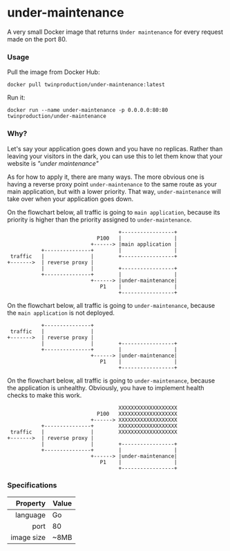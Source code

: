 # under-maintenance

A very small Docker image that returns `Under maintenance` for every request made on the port 80.


### Usage

Pull the image from Docker Hub:

```
docker pull twinproduction/under-maintenance:latest
```

Run it:

```
docker run --name under-maintenance -p 0.0.0.0:80:80 twinproduction/under-maintenance
```


### Why?

Let's say your application goes down and you have no replicas. 
Rather than leaving your visitors in the dark, you can use this to let them know that 
your website is _"under maintenance"_

As for how to apply it, there are many ways. The more obvious one is having a reverse proxy point `under-maintenance` to the same route as your main application, but with a lower priority. That way, 
`under-maintenance` will take over when your application goes down.

On the flowchart below, all traffic is going to `main application`, because its priority is higher
than the priority assigned to `under-maintenance`.

```
                                    +-----------------+
                             P100   |                 |
                           +------> |main application |
           +---------------+        |                 |
 traffic   |               |        +-----------------+
+------->  | reverse proxy |
           |               |        +-----------------+
           +---------------+        |                 |
                           +------> |under-maintenance|
                              P1    |                 |
                                    +-----------------+
```

On the flowchart below, all traffic is going to `under-maintenance`, because the `main application` is not deployed.

```
           +---------------+
 traffic   |               |
+------->  | reverse proxy |
           |               |        +-----------------+
           +---------------+        |                 |
                           +------> |under-maintenance|
                              P1    |                 |
                                    +-----------------+
```

On the flowchart below, all traffic is going to `under-maintenance`, because the application is unhealthy. Obviously, you have to implement health checks to make this work.

```
                                    XXXXXXXXXXXXXXXXXXX
                             P100   XXXXXXXXXXXXXXXXXXX
                           +------> XXXXXXXXXXXXXXXXXXX
           +---------------+        XXXXXXXXXXXXXXXXXXX
 traffic   |               |        XXXXXXXXXXXXXXXXXXX
+------->  | reverse proxy |
           |               |        +-----------------+
           +---------------+        |                 |
                           +------> |under-maintenance|
                              P1    |                 |
                                    +-----------------+
```


### Specifications


| Property   | Value |
|-----------:|-------|
| language   | Go    |
| port       | 80    |
| image size | ~8MB  |
